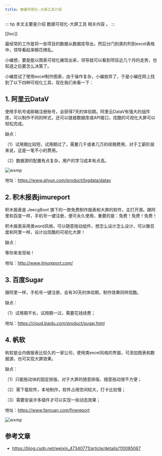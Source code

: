 ```yaml
---
title: 数据可视化-大屏工具介绍
---
```


::: tip
本文主要是介绍 数据可视化-大屏工具 相关内容 。
:::

[[toc]]

最经常的工作是将一些项目的数据从数据库导出，然后分门别类的列到excel表格中，领导看起来眼花缭乱。

小编想，要是能以图表可视化展现出来，领导就可以看到项目近几个月的走势，也知道之后要怎么决策了。

小编尝试了使用excel制作图表，由于操作复杂，小编放弃了，于是小编在网上找到了以下四种可视化工具，现在我们来看一下：

## 1. 阿里云DataV

使用手机号或邮箱注册账号，会获得7天的体验期。阿里云DataV有强大的组件库，可以制作不同的样式，还可以链接数据库或API接口，炫酷的可视化大屏可以轻松完成。

缺点：

（1）试用期比较短，试用期过了，需要几千或者几万的续期费用，对于工薪阶层来说，这是一笔不小的费用。

（2）数据源的配置有点复杂，用户的学习成本有点高。

<img class= "zoom-custom-imgs" :src="$withBase('/assets/img/da/dataview/largescreentool-1.png')" alt="wxmp">

地址：https://www.aliyun.com/product/bigdata/datav

## 2. 积木报表jimureport

积木报表是 JeecgBoot 旗下的一款免费制作报表和大屏的软件，主打开源。跟阿里和百度一样，手机号一键注册，便可永久使用，重要的是：免费！免费！免费！

积木报表采用类word风格，可以随意拖动组件，想怎么设计怎么设计，可以像百度和阿里一样，设计出炫酷的可视化大屏！

缺点：

等你来发现呦！

地址：http://www.jimureport.com/

## 3. 百度Sugar

跟阿里一样，手机号一键注册，会有30天的体验期，制作效果同样炫酷。

缺点：

（1）试用期不长，试用期一过，需要花钱续费；

地址：https://cloud.baidu.com/product/sugar.html

## 4. 帆软

帆软是业内做报表比较久的一家公司，使用类excel风格的界面，可添加图表和数据源，也可实现大屏效果。

缺点：

（1）只能拖动块的固定排版，对于大屏的随意排版、随意拖动很不方便；

（2）需下载软件，本地制作，软件占用空间较大，打卡比较慢；

（3）需要安装许多插件才可以实现一些动态效果；

地址：https://www.fanruan.com/finereport

<img class= "zoom-custom-imgs" :src="$withBase('/assets/img/da/dataview/largescreentool-2.png')" alt="wxmp">


## 参考文章
* https://blog.csdn.net/weixin_47340771/article/details/110085067